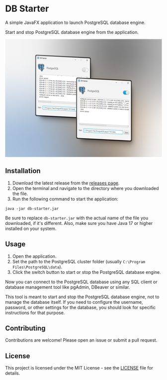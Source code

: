 # DB Starter

A simple JavaFX application to launch PostgreSQL database engine.

Start and stop PostgreSQL database engine from the application.

![Screenshot 1](src/main/resources/org/app/dbstarter/img/screenshot.png)

## Installation

1. Download the latest release from the [releases page](https://github.com/db-starter/db-starter/releases).
2. Open the terminal and navigate to the directory where you downloaded the file.
3. Run the following command to start the application:

```
java -jar db-starter.jar
```

Be sure to replace `db-starter.jar` with the actual name of the file you downloaded, if it's different.
Also, make sure you have Java 17 or higher installed on your system.

## Usage

1. Open the application.
2. Set the path to the PostgreSQL cluster folder (usually `C:\Program Files\PostgreSQL\data`).
3. Click the switch button to start or stop the PostgreSQL database engine.

Now you can connect to the PostgreSQL database using any SQL client or database management tool like pgAdmin, DBeaver or
similar.

This tool is meant to start and stop the PostgreSQL database engine, not to manage the database itself. If you need to
configure the username, password, or other settings for the database, you should look for specific instructions for that
purpose.

## Contributing

Contributions are welcome! Please open an issue or submit a pull request.

## License

This project is licensed under the MIT License - see the [LICENSE](LICENSE) file for details.